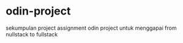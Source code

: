 # odin-project
sekumpulan project assignment odin project untuk menggapai from nullstack to fullstack

